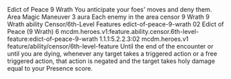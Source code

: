 <ability>
  <name>Edict of Peace</name>
  <cost>9 Wrath</cost>
  <flavor>You anticipate your foes&apos; moves and deny them.</flavor>
  <keywords>
    <keyword>Area</keyword>
    <keyword>Magic</keyword>
  </keywords>
  <type>Maneuver</type>
  <distance>3 aura</distance>
  <target>Each enemy in the area</target>
  <metadata>
    <class>censor</class>
    <cost>9 Wrath</cost>
    <cost_amount>9</cost_amount>
    <cost_resource>Wrath</cost_resource>
    <feature_type>ability</feature_type>
    <file_dpath>Censor/6th-Level Features</file_dpath>
    <item_id>edict-of-peace-9-wrath</item_id>
    <item_index>02</item_index>
    <item_name>Edict of Peace (9 Wrath)</item_name>
    <level>6</level>
    <scc>mcdm.heroes.v1:feature.ability.censor.6th-level-feature:edict-of-peace-9-wrath</scc>
    <scdc>1.1.1:5.2.2.3:02</scdc>
    <source>mcdm.heroes.v1</source>
    <type>feature/ability/censor/6th-level-feature</type>
  </metadata>
  <effects>
    <effect type="mundane">Until the end of the encounter or until you are dying, whenever any target takes a triggered action or a free triggered action, that action is negated and the target takes holy damage equal to your Presence score.</effect>
  </effects>
</ability>
